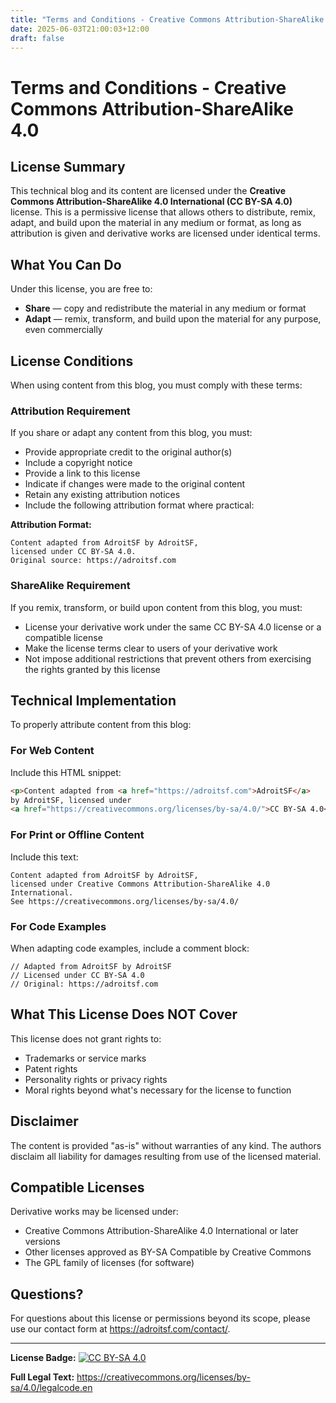 ```yaml
---
title: "Terms and Conditions - Creative Commons Attribution-ShareAlike 4.0"
date: 2025-06-03T21:00:03+12:00
draft: false
---
```


# Terms and Conditions - Creative Commons Attribution-ShareAlike 4.0

## License Summary
This technical blog and its content are licensed under the **Creative Commons
Attribution-ShareAlike 4.0 International (CC BY-SA 4.0)** license. This is a
permissive license that allows others to distribute, remix, adapt, and build
upon the material in any medium or format, as long as attribution is given and
derivative works are licensed under identical terms.

## What You Can Do
Under this license, you are free to:
- **Share** — copy and redistribute the material in any medium or format
- **Adapt** — remix, transform, and build upon the material for any purpose,
  even commercially

## License Conditions
When using content from this blog, you must comply with these terms:

### Attribution Requirement
If you share or adapt any content from this blog, you must:
- Provide appropriate credit to the original author(s)
- Include a copyright notice
- Provide a link to this license
- Indicate if changes were made to the original content
- Retain any existing attribution notices
- Include the following attribution format where practical:

**Attribution Format:**
```
Content adapted from AdroitSF by AdroitSF, 
licensed under CC BY-SA 4.0. 
Original source: https://adroitsf.com
```

### ShareAlike Requirement  
If you remix, transform, or build upon content from this blog, you must:
- License your derivative work under the same CC BY-SA 4.0 license or a
  compatible license
- Make the license terms clear to users of your derivative work
- Not impose additional restrictions that prevent others from exercising the
  rights granted by this license

## Technical Implementation
To properly attribute content from this blog:

### For Web Content
Include this HTML snippet:
```html
<p>Content adapted from <a href="https://adroitsf.com">AdroitSF</a> 
by AdroitSF, licensed under 
<a href="https://creativecommons.org/licenses/by-sa/4.0/">CC BY-SA 4.0</a></p>
```

### For Print or Offline Content  
Include this text:
```
Content adapted from AdroitSF by AdroitSF, 
licensed under Creative Commons Attribution-ShareAlike 4.0 International. 
See https://creativecommons.org/licenses/by-sa/4.0/
```

### For Code Examples
When adapting code examples, include a comment block:
```
// Adapted from AdroitSF by AdroitSF
// Licensed under CC BY-SA 4.0
// Original: https://adroitsf.com
```

## What This License Does NOT Cover
This license does not grant rights to:
- Trademarks or service marks
- Patent rights  
- Personality rights or privacy rights
- Moral rights beyond what's necessary for the license to function

## Disclaimer
The content is provided "as-is" without warranties of any kind. The authors
disclaim all liability for damages resulting from use of the licensed material.

## Compatible Licenses
Derivative works may be licensed under:
- Creative Commons Attribution-ShareAlike 4.0 International or later versions
- Other licenses approved as BY-SA Compatible by Creative Commons
- The GPL family of licenses (for software)

## Questions?
For questions about this license or permissions beyond its scope, please use our
contact form at https://adroitsf.com/contact/.

---

**License Badge:**
[![CC BY-SA
4.0](https://licensebuttons.net/l/by-sa/4.0/88x31.png)](https://creativecommons.org/licenses/by-sa/4.0/)

**Full Legal Text:** https://creativecommons.org/licenses/by-sa/4.0/legalcode.en
